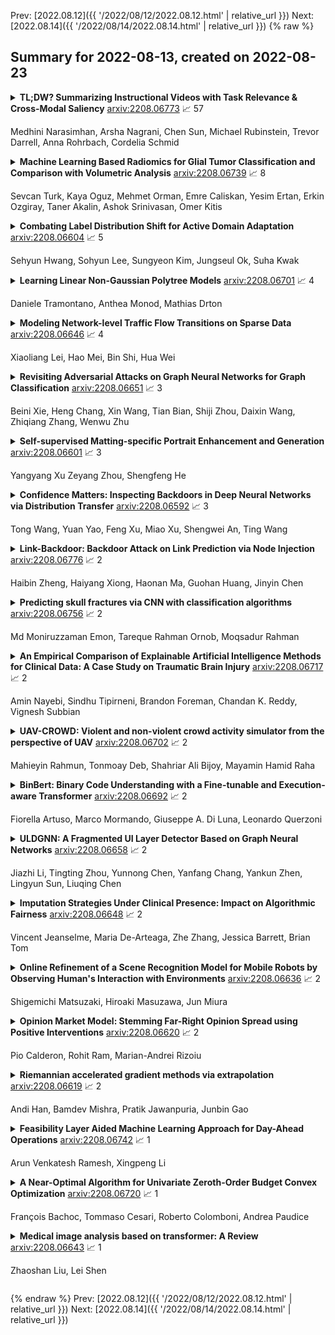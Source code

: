 Prev: [2022.08.12]({{ '/2022/08/12/2022.08.12.html' | relative_url }})  Next: [2022.08.14]({{ '/2022/08/14/2022.08.14.html' | relative_url }})
{% raw %}
## Summary for 2022-08-13, created on 2022-08-23


<details><summary><b>TL;DW? Summarizing Instructional Videos with Task Relevance & Cross-Modal Saliency</b>
<a href="https://arxiv.org/abs/2208.06773">arxiv:2208.06773</a>
&#x1F4C8; 57 <br>
<p>Medhini Narasimhan, Arsha Nagrani, Chen Sun, Michael Rubinstein, Trevor Darrell, Anna Rohrbach, Cordelia Schmid</p></summary>
<p>

**Abstract:** YouTube users looking for instructions for a specific task may spend a long time browsing content trying to find the right video that matches their needs. Creating a visual summary (abridged version of a video) provides viewers with a quick overview and massively reduces search time. In this work, we focus on summarizing instructional videos, an under-explored area of video summarization. In comparison to generic videos, instructional videos can be parsed into semantically meaningful segments that correspond to important steps of the demonstrated task. Existing video summarization datasets rely on manual frame-level annotations, making them subjective and limited in size. To overcome this, we first automatically generate pseudo summaries for a corpus of instructional videos by exploiting two key assumptions: (i) relevant steps are likely to appear in multiple videos of the same task (Task Relevance), and (ii) they are more likely to be described by the demonstrator verbally (Cross-Modal Saliency). We propose an instructional video summarization network that combines a context-aware temporal video encoder and a segment scoring transformer. Using pseudo summaries as weak supervision, our network constructs a visual summary for an instructional video given only video and transcribed speech. To evaluate our model, we collect a high-quality test set, WikiHow Summaries, by scraping WikiHow articles that contain video demonstrations and visual depictions of steps allowing us to obtain the ground-truth summaries. We outperform several baselines and a state-of-the-art video summarization model on this new benchmark.

</p>
</details>

<details><summary><b>Machine Learning Based Radiomics for Glial Tumor Classification and Comparison with Volumetric Analysis</b>
<a href="https://arxiv.org/abs/2208.06739">arxiv:2208.06739</a>
&#x1F4C8; 8 <br>
<p>Sevcan Turk, Kaya Oguz, Mehmet Orman, Emre Caliskan, Yesim Ertan, Erkin Ozgiray, Taner Akalin, Ashok Srinivasan, Omer Kitis</p></summary>
<p>

**Abstract:** Purpose; The purpose of this study is to classify glial tumors into grade II, III and IV categories noninvasively by application of machine learning to multi-modal MRI features in comparison with volumetric analysis. Methods; We retrospectively studied 57 glioma patients with pre and postcontrast T1 weighted, T2 weighted, FLAIR images, and ADC maps acquired on a 3T MRI. The tumors were segmented into enhancing and nonenhancing portions, tumor necrosis, cyst and edema using semiautomated segmentation of ITK-SNAP open source tool. We measured total tumor volume, enhancing-nonenhancing tumor, edema, necrosis volume and the ratios to the total tumor volume. Training of a support vector machine (SVM) classifier and artificial neural network (ANN) was performed with labeled data designed to answer the question of interest. Specificity, sensitivity, and AUC of the predictions were computed by means of ROC analysis. Differences in continuous measures between groups were assessed by using Kruskall Wallis, with post hoc Dunn correction for multiple comparisons. Results; When we compared the volume ratios between groups, there was statistically significant difference between grade IV and grade II-III glial tumors. Edema and tumor necrosis volume ratios for grade IV glial tumors were higher than that of grade II and III. Volumetric ratio analysis could not distinguish grade II and III tumors successfully. However, SVM and ANN correctly classified each group with accuracies up to 98% and 96%. Conclusion; Application of machine learning methods to MRI features can be used to classify brain tumors noninvasively and more readily in clinical settings.

</p>
</details>

<details><summary><b>Combating Label Distribution Shift for Active Domain Adaptation</b>
<a href="https://arxiv.org/abs/2208.06604">arxiv:2208.06604</a>
&#x1F4C8; 5 <br>
<p>Sehyun Hwang, Sohyun Lee, Sungyeon Kim, Jungseul Ok, Suha Kwak</p></summary>
<p>

**Abstract:** We consider the problem of active domain adaptation (ADA) to unlabeled target data, of which subset is actively selected and labeled given a budget constraint. Inspired by recent analysis on a critical issue from label distribution mismatch between source and target in domain adaptation, we devise a method that addresses the issue for the first time in ADA. At its heart lies a novel sampling strategy, which seeks target data that best approximate the entire target distribution as well as being representative, diverse, and uncertain. The sampled target data are then used not only for supervised learning but also for matching label distributions of source and target domains, leading to remarkable performance improvement. On four public benchmarks, our method substantially outperforms existing methods in every adaptation scenario.

</p>
</details>

<details><summary><b>Learning Linear Non-Gaussian Polytree Models</b>
<a href="https://arxiv.org/abs/2208.06701">arxiv:2208.06701</a>
&#x1F4C8; 4 <br>
<p>Daniele Tramontano, Anthea Monod, Mathias Drton</p></summary>
<p>

**Abstract:** In the context of graphical causal discovery, we adapt the versatile framework of linear non-Gaussian acyclic models (LiNGAMs) to propose new algorithms to efficiently learn graphs that are polytrees. Our approach combines the Chow--Liu algorithm, which first learns the undirected tree structure, with novel schemes to orient the edges. The orientation schemes assess algebraic relations among moments of the data-generating distribution and are computationally inexpensive. We establish high-dimensional consistency results for our approach and compare different algorithmic versions in numerical experiments.

</p>
</details>

<details><summary><b>Modeling Network-level Traffic Flow Transitions on Sparse Data</b>
<a href="https://arxiv.org/abs/2208.06646">arxiv:2208.06646</a>
&#x1F4C8; 4 <br>
<p>Xiaoliang Lei, Hao Mei, Bin Shi, Hua Wei</p></summary>
<p>

**Abstract:** Modeling how network-level traffic flow changes in the urban environment is useful for decision-making in transportation, public safety and urban planning. The traffic flow system can be viewed as a dynamic process that transits between states (e.g., traffic volumes on each road segment) over time. In the real-world traffic system with traffic operation actions like traffic signal control or reversible lane changing, the system's state is influenced by both the historical states and the actions of traffic operations. In this paper, we consider the problem of modeling network-level traffic flow under a real-world setting, where the available data is sparse (i.e., only part of the traffic system is observed). We present DTIGNN, an approach that can predict network-level traffic flows from sparse data. DTIGNN models the traffic system as a dynamic graph influenced by traffic signals, learns the transition models grounded by fundamental transition equations from transportation, and predicts future traffic states with imputation in the process. Through comprehensive experiments, we demonstrate that our method outperforms state-of-the-art methods and can better support decision-making in transportation.

</p>
</details>

<details><summary><b>Revisiting Adversarial Attacks on Graph Neural Networks for Graph Classification</b>
<a href="https://arxiv.org/abs/2208.06651">arxiv:2208.06651</a>
&#x1F4C8; 3 <br>
<p>Beini Xie, Heng Chang, Xin Wang, Tian Bian, Shiji Zhou, Daixin Wang, Zhiqiang Zhang, Wenwu Zhu</p></summary>
<p>

**Abstract:** Graph neural networks (GNNs) have achieved tremendous success in the task of graph classification and diverse downstream real-world applications. Despite their success, existing approaches are either limited to structure attacks or restricted to local information. This calls for a more general attack framework on graph classification, which faces significant challenges due to the complexity of generating local-node-level adversarial examples using the global-graph-level information. To address this "global-to-local" problem, we present a general framework CAMA to generate adversarial examples by manipulating graph structure and node features in a hierarchical style. Specifically, we make use of Graph Class Activation Mapping and its variant to produce node-level importance corresponding to the graph classification task. Then through a heuristic design of algorithms, we can perform both feature and structure attacks under unnoticeable perturbation budgets with the help of both node-level and subgraph-level importance. Experiments towards attacking four state-of-the-art graph classification models on six real-world benchmarks verify the flexibility and effectiveness of our framework.

</p>
</details>

<details><summary><b>Self-supervised Matting-specific Portrait Enhancement and Generation</b>
<a href="https://arxiv.org/abs/2208.06601">arxiv:2208.06601</a>
&#x1F4C8; 3 <br>
<p>Yangyang Xu Zeyang Zhou, Shengfeng He</p></summary>
<p>

**Abstract:** We resolve the ill-posed alpha matting problem from a completely different perspective. Given an input portrait image, instead of estimating the corresponding alpha matte, we focus on the other end, to subtly enhance this input so that the alpha matte can be easily estimated by any existing matting models. This is accomplished by exploring the latent space of GAN models. It is demonstrated that interpretable directions can be found in the latent space and they correspond to semantic image transformations. We further explore this property in alpha matting. Particularly, we invert an input portrait into the latent code of StyleGAN, and our aim is to discover whether there is an enhanced version in the latent space which is more compatible with a reference matting model. We optimize multi-scale latent vectors in the latent spaces under four tailored losses, ensuring matting-specificity and subtle modifications on the portrait. We demonstrate that the proposed method can refine real portrait images for arbitrary matting models, boosting the performance of automatic alpha matting by a large margin. In addition, we leverage the generative property of StyleGAN, and propose to generate enhanced portrait data which can be treated as the pseudo GT. It addresses the problem of expensive alpha matte annotation, further augmenting the matting performance of existing models. Code is available at~\url{https://github.com/cnnlstm/StyleGAN_Matting}.

</p>
</details>

<details><summary><b>Confidence Matters: Inspecting Backdoors in Deep Neural Networks via Distribution Transfer</b>
<a href="https://arxiv.org/abs/2208.06592">arxiv:2208.06592</a>
&#x1F4C8; 3 <br>
<p>Tong Wang, Yuan Yao, Feng Xu, Miao Xu, Shengwei An, Ting Wang</p></summary>
<p>

**Abstract:** Backdoor attacks have been shown to be a serious security threat against deep learning models, and detecting whether a given model has been backdoored becomes a crucial task. Existing defenses are mainly built upon the observation that the backdoor trigger is usually of small size or affects the activation of only a few neurons. However, the above observations are violated in many cases especially for advanced backdoor attacks, hindering the performance and applicability of the existing defenses. In this paper, we propose a backdoor defense DTInspector built upon a new observation. That is, an effective backdoor attack usually requires high prediction confidence on the poisoned training samples, so as to ensure that the trained model exhibits the targeted behavior with a high probability. Based on this observation, DTInspector first learns a patch that could change the predictions of most high-confidence data, and then decides the existence of backdoor by checking the ratio of prediction changes after applying the learned patch on the low-confidence data. Extensive evaluations on five backdoor attacks, four datasets, and three advanced attacking types demonstrate the effectiveness of the proposed defense.

</p>
</details>

<details><summary><b>Link-Backdoor: Backdoor Attack on Link Prediction via Node Injection</b>
<a href="https://arxiv.org/abs/2208.06776">arxiv:2208.06776</a>
&#x1F4C8; 2 <br>
<p>Haibin Zheng, Haiyang Xiong, Haonan Ma, Guohan Huang, Jinyin Chen</p></summary>
<p>

**Abstract:** Link prediction, inferring the undiscovered or potential links of the graph, is widely applied in the real-world. By facilitating labeled links of the graph as the training data, numerous deep learning based link prediction methods have been studied, which have dominant prediction accuracy compared with non-deep methods. However,the threats of maliciously crafted training graph will leave a specific backdoor in the deep model, thus when some specific examples are fed into the model, it will make wrong prediction, defined as backdoor attack. It is an important aspect that has been overlooked in the current literature. In this paper, we prompt the concept of backdoor attack on link prediction, and propose Link-Backdoor to reveal the training vulnerability of the existing link prediction methods. Specifically, the Link-Backdoor combines the fake nodes with the nodes of the target link to form a trigger. Moreover, it optimizes the trigger by the gradient information from the target model. Consequently, the link prediction model trained on the backdoored dataset will predict the link with trigger to the target state. Extensive experiments on five benchmark datasets and five well-performing link prediction models demonstrate that the Link-Backdoor achieves the state-of-the-art attack success rate under both white-box (i.e., available of the target model parameter)and black-box (i.e., unavailable of the target model parameter) scenarios. Additionally, we testify the attack under defensive circumstance, and the results indicate that the Link-Backdoor still can construct successful attack on the well-performing link prediction methods. The code and data are available at https://github.com/Seaocn/Link-Backdoor.

</p>
</details>

<details><summary><b>Predicting skull fractures via CNN with classification algorithms</b>
<a href="https://arxiv.org/abs/2208.06756">arxiv:2208.06756</a>
&#x1F4C8; 2 <br>
<p>Md Moniruzzaman Emon, Tareque Rahman Ornob, Moqsadur Rahman</p></summary>
<p>

**Abstract:** Computer Tomography (CT) images have become quite important to diagnose diseases. CT scan slice contains a vast amount of data that may not be properly examined with the requisite precision and speed using normal visual inspection. A computer-assisted skull fracture classification expert system is needed to assist physicians. Convolutional Neural Networks (CNNs) are the most extensively used deep learning models for image categorization since most often time they outperform other models in terms of accuracy and results. The CNN models were then developed and tested, and several convolutional neural network (CNN) architectures were compared. ResNet50, which was used for feature extraction combined with a gradient boosted decision tree machine learning algorithm to act as a classifier for the categorization of skull fractures from brain CT scans into three fracture categories, had the best overall F1-score of 96%, Hamming Score of 95%, Balanced accuracy Score of 94% & ROC AUC curve of 96% for the classification of skull fractures.

</p>
</details>

<details><summary><b>An Empirical Comparison of Explainable Artificial Intelligence Methods for Clinical Data: A Case Study on Traumatic Brain Injury</b>
<a href="https://arxiv.org/abs/2208.06717">arxiv:2208.06717</a>
&#x1F4C8; 2 <br>
<p>Amin Nayebi, Sindhu Tipirneni, Brandon Foreman, Chandan K. Reddy, Vignesh Subbian</p></summary>
<p>

**Abstract:** A longstanding challenge surrounding deep learning algorithms is unpacking and understanding how they make their decisions. Explainable Artificial Intelligence (XAI) offers methods to provide explanations of internal functions of algorithms and reasons behind their decisions in ways that are interpretable and understandable to human users. . Numerous XAI approaches have been developed thus far, and a comparative analysis of these strategies seems necessary to discern their relevance to clinical prediction models. To this end, we first implemented two prediction models for short- and long-term outcomes of traumatic brain injury (TBI) utilizing structured tabular as well as time-series physiologic data, respectively. Six different interpretation techniques were used to describe both prediction models at the local and global levels. We then performed a critical analysis of merits and drawbacks of each strategy, highlighting the implications for researchers who are interested in applying these methodologies. The implemented methods were compared to one another in terms of several XAI characteristics such as understandability, fidelity, and stability. Our findings show that SHAP is the most stable with the highest fidelity but falls short of understandability. Anchors, on the other hand, is the most understandable approach, but it is only applicable to tabular data and not time series data.

</p>
</details>

<details><summary><b>UAV-CROWD: Violent and non-violent crowd activity simulator from the perspective of UAV</b>
<a href="https://arxiv.org/abs/2208.06702">arxiv:2208.06702</a>
&#x1F4C8; 2 <br>
<p>Mahieyin Rahmun, Tonmoay Deb, Shahriar Ali Bijoy, Mayamin Hamid Raha</p></summary>
<p>

**Abstract:** Unmanned Aerial Vehicle (UAV) has gained significant traction in the recent years, particularly the context of surveillance. However, video datasets that capture violent and non-violent human activity from aerial point-of-view is scarce. To address this issue, we propose a novel, baseline simulator which is capable of generating sequences of photo-realistic synthetic images of crowds engaging in various activities that can be categorized as violent or non-violent. The crowd groups are annotated with bounding boxes that are automatically computed using semantic segmentation. Our simulator is capable of generating large, randomized urban environments and is able to maintain an average of 25 frames per second on a mid-range computer with 150 concurrent crowd agents interacting with each other. We also show that when synthetic data from the proposed simulator is augmented with real world data, binary video classification accuracy is improved by 5% on average across two different models.

</p>
</details>

<details><summary><b>BinBert: Binary Code Understanding with a Fine-tunable and Execution-aware Transformer</b>
<a href="https://arxiv.org/abs/2208.06692">arxiv:2208.06692</a>
&#x1F4C8; 2 <br>
<p>Fiorella Artuso, Marco Mormando, Giuseppe A. Di Luna, Leonardo Querzoni</p></summary>
<p>

**Abstract:** A recent trend in binary code analysis promotes the use of neural solutions based on instruction embedding models. An instruction embedding model is a neural network that transforms sequences of assembly instructions into embedding vectors. If the embedding network is trained such that the translation from code to vectors partially preserves the semantic, the network effectively represents an assembly code model.
  In this paper we present BinBert, a novel assembly code model. BinBert is built on a transformer pre-trained on a huge dataset of both assembly instruction sequences and symbolic execution information. BinBert can be applied to assembly instructions sequences and it is fine-tunable, i.e. it can be re-trained as part of a neural architecture on task-specific data. Through fine-tuning, BinBert learns how to apply the general knowledge acquired with pre-training to the specific task.
  We evaluated BinBert on a multi-task benchmark that we specifically designed to test the understanding of assembly code. The benchmark is composed of several tasks, some taken from the literature, and a few novel tasks that we designed, with a mix of intrinsic and downstream tasks.
  Our results show that BinBert outperforms state-of-the-art models for binary instruction embedding, raising the bar for binary code understanding.

</p>
</details>

<details><summary><b>ULDGNN: A Fragmented UI Layer Detector Based on Graph Neural Networks</b>
<a href="https://arxiv.org/abs/2208.06658">arxiv:2208.06658</a>
&#x1F4C8; 2 <br>
<p>Jiazhi Li, Tingting Zhou, Yunnong Chen, Yanfang Chang, Yankun Zhen, Lingyun Sun, Liuqing Chen</p></summary>
<p>

**Abstract:** While some work attempt to generate front-end code intelligently from UI screenshots, it may be more convenient to utilize UI design drafts in Sketch which is a popular UI design software, because we can access multimodal UI information directly such as layers type, position, size, and visual images. However, fragmented layers could degrade the code quality without being merged into a whole part if all of them are involved in the code generation. In this paper, we propose a pipeline to merge fragmented layers automatically. We first construct a graph representation for the layer tree of a UI draft and detect all fragmented layers based on the visual features and graph neural networks. Then a rule-based algorithm is designed to merge fragmented layers. Through experiments on a newly constructed dataset, our approach can retrieve most fragmented layers in UI design drafts, and achieve 87% accuracy in the detection task, and the post-processing algorithm is developed to cluster associative layers under simple and general circumstances.

</p>
</details>

<details><summary><b>Imputation Strategies Under Clinical Presence: Impact on Algorithmic Fairness</b>
<a href="https://arxiv.org/abs/2208.06648">arxiv:2208.06648</a>
&#x1F4C8; 2 <br>
<p>Vincent Jeanselme, Maria De-Arteaga, Zhe Zhang, Jessica Barrett, Brian Tom</p></summary>
<p>

**Abstract:** Biases have marked medical history, leading to unequal care affecting marginalised groups. The patterns of missingness in observational data often reflect these group discrepancies, but the algorithmic fairness implications of group-specific missingness are not well understood. Despite its potential impact, imputation is too often a forgotten preprocessing step. At best, practitioners guide imputation choice by optimising overall performance, ignoring how this preprocessing can reinforce inequities. Our work questions this choice by studying how imputation affects downstream algorithmic fairness. First, we provide a structured view of the relationship between clinical presence mechanisms and group-specific missingness patterns. Then, through simulations and real-world experiments, we demonstrate that the imputation choice influences marginalised group performance and that no imputation strategy consistently reduces disparities. Importantly, our results show that current practices may endanger health equity as similarly performing imputation strategies at the population level can affect marginalised groups in different ways. Finally, we propose recommendations for mitigating inequity stemming from a neglected step of the machine learning pipeline.

</p>
</details>

<details><summary><b>Online Refinement of a Scene Recognition Model for Mobile Robots by Observing Human's Interaction with Environments</b>
<a href="https://arxiv.org/abs/2208.06636">arxiv:2208.06636</a>
&#x1F4C8; 2 <br>
<p>Shigemichi Matsuzaki, Hiroaki Masuzawa, Jun Miura</p></summary>
<p>

**Abstract:** This paper describes a method of online refinement of a scene recognition model for robot navigation considering traversable plants, flexible plant parts which a robot can push aside while moving. In scene recognition systems that consider traversable plants growing out to the paths, misclassification may lead the robot to getting stuck due to the traversable plants recognized as obstacles. Yet, misclassification is inevitable in any estimation methods. In this work, we propose a framework that allows for refining a semantic segmentation model on the fly during the robot's operation. We introduce a few-shot segmentation based on weight imprinting for online model refinement without fine-tuning. Training data are collected via observation of a human's interaction with the plant parts. We propose novel robust weight imprinting to mitigate the effect of noise included in the masks generated by the interaction. The proposed method was evaluated through experiments using real-world data and shown to outperform an ordinary weight imprinting and provide competitive results to fine-tuning with model distillation while requiring less computational cost.

</p>
</details>

<details><summary><b>Opinion Market Model: Stemming Far-Right Opinion Spread using Positive Interventions</b>
<a href="https://arxiv.org/abs/2208.06620">arxiv:2208.06620</a>
&#x1F4C8; 2 <br>
<p>Pio Calderon, Rohit Ram, Marian-Andrei Rizoiu</p></summary>
<p>

**Abstract:** Recent years have seen the rise of extremist views in the opinion ecosystem we call social media. Allowing online extremism to persist has dire societal consequences, and efforts to mitigate it are continuously explored. Positive interventions, controlled signals that add attention to the opinion ecosystem with the aim of boosting certain opinions, are one such pathway for mitigation. This work proposes a platform to test the effectiveness of positive interventions, through the Opinion Market Model (OMM), a two-tier model of the online opinion ecosystem jointly accounting for both inter-opinion interactions and the role of positive interventions. The first tier models the size of the opinion attention market using the multivariate discrete-time Hawkes process; the second tier leverages the market share attraction model to model opinions cooperating and competing for market share given limited attention. On a synthetic dataset, we show the convergence of our proposed estimation scheme. On a dataset of Facebook and Twitter discussions containing moderate and far-right opinions about bushfires and climate change, we show superior predictive performance over the state-of-the-art and the ability to uncover latent opinion interactions. Lastly, we use OMM to demonstrate the effectiveness of mainstream media coverage as a positive intervention in suppressing far-right opinions.

</p>
</details>

<details><summary><b>Riemannian accelerated gradient methods via extrapolation</b>
<a href="https://arxiv.org/abs/2208.06619">arxiv:2208.06619</a>
&#x1F4C8; 2 <br>
<p>Andi Han, Bamdev Mishra, Pratik Jawanpuria, Junbin Gao</p></summary>
<p>

**Abstract:** In this paper, we propose a simple acceleration scheme for Riemannian gradient methods by extrapolating iterates on manifolds. We show when the iterates are generated from Riemannian gradient descent method, the accelerated scheme achieves the optimal convergence rate asymptotically and is computationally more favorable than the recently proposed Riemannian Nesterov accelerated gradient methods. Our experiments verify the practical benefit of the novel acceleration strategy.

</p>
</details>

<details><summary><b>Feasibility Layer Aided Machine Learning Approach for Day-Ahead Operations</b>
<a href="https://arxiv.org/abs/2208.06742">arxiv:2208.06742</a>
&#x1F4C8; 1 <br>
<p>Arun Venkatesh Ramesh, Xingpeng Li</p></summary>
<p>

**Abstract:** Day-ahead operations involves a complex and computationally intensive optimization process to determine the generator commitment schedule and dispatch. The optimization process is a mixed-integer linear program (MILP) also known as security-constrained unit commitment (SCUC). Independent system operators (ISOs) run SCUC daily and require state-of-the-art algorithms to speed up the process. Existing patterns in historical information can be leveraged for model reduction of SCUC, which can provide significant time savings. In this paper, machine learning (ML) based classification approaches, namely logistic regression, neural networks, random forest and K-nearest neighbor, were studied for model reduction of SCUC. The ML was then aided with a feasibility layer (FL) and post-process technique to ensure high-quality solutions. The proposed approach is validated on several test systems namely, IEEE 24-Bus system, IEEE-73 Bus system, IEEE 118-Bus system, 500-Bus system, and Polish 2383-Bus system. Moreover, model reduction of a stochastic SCUC (SSCUC) was demonstrated utilizing a modified IEEE 24-Bus system with renewable generation. Simulation results demonstrate a high training accuracy to identify commitment schedule while FL and post-process ensure ML predictions do not lead to infeasible solutions with minimal loss in solution quality.

</p>
</details>

<details><summary><b>A Near-Optimal Algorithm for Univariate Zeroth-Order Budget Convex Optimization</b>
<a href="https://arxiv.org/abs/2208.06720">arxiv:2208.06720</a>
&#x1F4C8; 1 <br>
<p>François Bachoc, Tommaso Cesari, Roberto Colomboni, Andrea Paudice</p></summary>
<p>

**Abstract:** This paper studies a natural generalization of the problem of minimizing a univariate convex function $f$ by querying its values sequentially. At each time-step $t$, the optimizer can invest a budget $b_t$ in a query point $X_t$ of their choice to obtain a fuzzy evaluation of $f$ at $X_t$ whose accuracy depends on the amount of budget invested in $X_t$ across times. This setting is motivated by the minimization of objectives whose values can only be determined approximately through lengthy or expensive computations. We design an any-time parameter-free algorithm called Dyadic Search, for which we prove near-optimal optimization error guarantees. As a byproduct of our analysis, we show that the classical dependence on the global Lipschitz constant in the error bounds is an artifact of the granularity of the budget. Finally, we illustrate our theoretical findings with numerical simulations.

</p>
</details>

<details><summary><b>Medical image analysis based on transformer: A Review</b>
<a href="https://arxiv.org/abs/2208.06643">arxiv:2208.06643</a>
&#x1F4C8; 1 <br>
<p>Zhaoshan Liu, Lei Shen</p></summary>
<p>

**Abstract:** The transformer has dominated the natural language processing (NLP) field for a long time. Recently, the transformer-based method is adopt into the computer vision (CV) field and shows promising results. As an important branch of the CV field, medical image analysis joins the wave of the transformer-based method rightfully. In this paper, we illustrate the principle of the attention mechanism, and the detailed structures of the transformer, and depict how the transformer is adopted into the CV field. We organize the transformer-based medical image analysis applications in the sequence of different CV tasks, including classification, segmentation, synthesis, registration, localization, detection, captioning, and denoising. For the mainstream classification and segmentation tasks, we further divided the corresponding works based on different medical imaging modalities. We include thirteen modalities and more than twenty objects in our work. We also visualize the proportion that each modality and object occupy to give the readers an intuitive impression. We hope our work can contribute to the development of transformer-based medical image analysis in the future.

</p>
</details>


{% endraw %}
Prev: [2022.08.12]({{ '/2022/08/12/2022.08.12.html' | relative_url }})  Next: [2022.08.14]({{ '/2022/08/14/2022.08.14.html' | relative_url }})